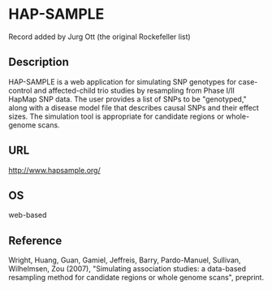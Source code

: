 # HAP-SAMPLE
Record added by Jurg Ott (the original Rockefeller list)

## Description
HAP-SAMPLE is a web application for simulating SNP genotypes for case-control and affected-child trio studies by resampling from Phase I/II HapMap SNP data. The user provides a list of SNPs to be "genotyped," along with a disease model file that describes causal SNPs and their effect sizes. The simulation tool is appropriate for candidate regions or whole-genome scans.

## URL
http://www.hapsample.org/

## OS
web-based

## Reference
Wright, Huang, Guan, Gamiel, Jeffreis, Barry, Pardo-Manuel, Sullivan, Wilhelmsen, Zou (2007), "Simulating association studies: a data-based resampling method for candidate regions or whole genome scans", preprint.